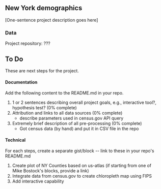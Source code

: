 ## New York demographics

[One-sentence project description goes here]

### Data

Project repository: ???

## To Do

These are next steps for the project.

#### Documentation

Add the following content to the README.md in your repo.

1. 1 or 2 sentences describing overall project goals, e.g., interactive tool?, hypothesis test? (0% complete)
2. Attribution and links to all data sources (0% complete)
    * describe parameters used in census.gov API query
3. Extremely brief description of all pre-processing (0% complete)
    * Got census data (by hand) and put it in CSV file in the repo

#### Technical

For each steps, create a separate gist/block -- link to these in your repo's README.md

1. Create plot of NY Counties based on us-atlas (if starting from one of Mike Bostock's blocks, provide a link)
2. Integrate data from census.gov to create chloropleth map using FIPS
3. Add interactive capability

